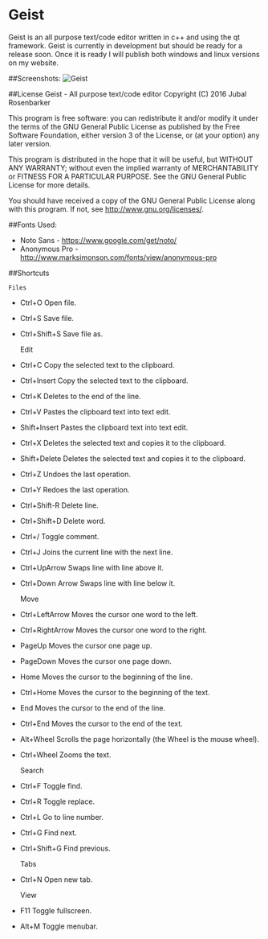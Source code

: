 # Geist
Geist is an all purpose text/code editor written in c++ and using the qt framework. Geist is currently in development but should be ready for
a release soon. Once it is ready I will publish both windows and linux versions on my website.

##Screenshots:
![Geist](https://github.com/jubal-R/Geist/blob/master/Screenshots/geist.png)

##License
Geist - All purpose text/code editor
Copyright (C) 2016  Jubal Rosenbarker

This program is free software: you can redistribute it and/or modify
it under the terms of the GNU General Public License as published by
the Free Software Foundation, either version 3 of the License, or
(at your option) any later version.

This program is distributed in the hope that it will be useful,
but WITHOUT ANY WARRANTY; without even the implied warranty of
MERCHANTABILITY or FITNESS FOR A PARTICULAR PURPOSE.  See the
GNU General Public License for more details.

You should have received a copy of the GNU General Public License
along with this program.  If not, see <http://www.gnu.org/licenses/>.

##Fonts Used:
- Noto Sans - https://www.google.com/get/noto/
- Anonymous Pro - http://www.marksimonson.com/fonts/view/anonymous-pro

##Shortcuts

	Files
- Ctrl+O            Open file.
- Ctrl+S	           Save file.
- Ctrl+Shift+S      Save file as.

	Edit
- Ctrl+C            Copy the selected text to the clipboard.
- Ctrl+Insert       Copy the selected text to the clipboard.
- Ctrl+K            Deletes to the end of the line.
- Ctrl+V            Pastes the clipboard text into text edit.
- Shift+Insert      Pastes the clipboard text into text edit.
- Ctrl+X            Deletes the selected text and copies it to the clipboard.
- Shift+Delete      Deletes the selected text and copies it to the clipboard.
- Ctrl+Z            Undoes the last operation.
- Ctrl+Y            Redoes the last operation.
- Ctrl+Shift-R      Delete line.
- Ctrl+Shift+D      Delete word.
- Ctrl+/            Toggle comment.
- Ctrl+J            Joins the current line with the next line.
- Ctrl+UpArrow      Swaps line with line above it.
- Ctrl+Down Arrow   Swaps line with line below it.

	Move
- Ctrl+LeftArrow    Moves the cursor one word to the left.
- Ctrl+RightArrow   Moves the cursor one word to the right.
- PageUp            Moves the cursor one page up.
- PageDown          Moves the cursor one page down.
- Home              Moves the cursor to the beginning of the line.
- Ctrl+Home         Moves the cursor to the beginning of the text.
- End               Moves the cursor to the end of the line.
- Ctrl+End          Moves the cursor to the end of the text.
- Alt+Wheel         Scrolls the page horizontally (the Wheel is the mouse wheel).
- Ctrl+Wheel        Zooms the text.

	Search
- Ctrl+F           Toggle find.
- Ctrl+R           Toggle replace.
- Ctrl+L           Go to line number.
- Ctrl+G           Find next.
- Ctrl+Shift+G     Find previous.

	Tabs
- Ctrl+N           Open new tab.

	View
- F11              Toggle fullscreen.
- Alt+M            Toggle menubar.
